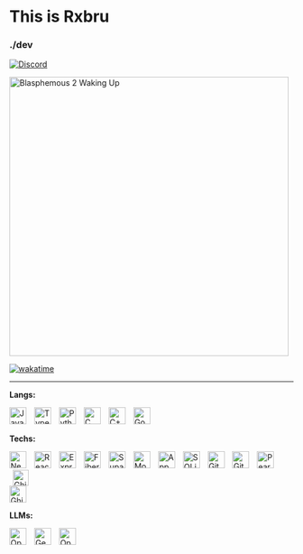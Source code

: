 # This is Rxbru  
### ./dev

[![Discord](https://img.shields.io/badge/Discord-7289DA?style=for-the-badge&logo=discord&logoColor=white)](https://discord.gg/zsJaJKEBTM)

<img src="https://media1.tenor.com/m/y6VAySsx2UYAAAAC/blasphemous-2-waking-up.gif" alt="Blasphemous 2 Waking Up" width="495">

[![wakatime](https://github-readme-stats.vercel.app/api/wakatime?username=rxbru&layout=compact&theme=tokyonight)](https://wakatime.com/)

---

**Langs:**  
<p>
  <img src="https://img.shields.io/badge/JavaScript-F7DF1E?style=flat-square&logo=javascript&logoColor=black" alt="JavaScript" style="margin-right: 10px; height: 30px;" />
  <img src="https://img.shields.io/badge/TypeScript-3178C6?style=flat-square&logo=typescript&logoColor=white" alt="TypeScript" style="margin-right: 10px; height: 30px;" />
  <img src="https://img.shields.io/badge/Python-3776AB?style=flat-square&logo=python&logoColor=white" alt="Python" style="margin-right: 10px; height: 30px;" />
  <img src="https://img.shields.io/badge/C-555555?style=flat-square&logo=c&logoColor=white" alt="C" style="margin-right: 10px; height: 30px;" />
  <img src="https://img.shields.io/badge/C++-00599C?style=flat-square&logo=c%2B%2B&logoColor=white" alt="C++" style="margin-right: 10px; height: 30px;" />
  <img src="https://img.shields.io/badge/Go-00ADD8?style=flat-square&logo=go&logoColor=white" alt="Go" style="margin-right: 10px; height: 30px;" />
</p>

**Techs:**  
<p>
 
  <img src="https://img.shields.io/badge/Next.js-000000?style=flat-square&logo=nextdotjs&logoColor=white" alt="NextJS" style="margin-right: 10px; height: 30px;" />
   <img src="https://img.shields.io/badge/React-61DAFB?style=flat-square&logo=react&logoColor=black" alt="React" style="margin-right: 10px; height: 30px;" />
  <img src="https://img.shields.io/badge/Express-000000?style=flat-square&logo=express&logoColor=white" alt="Express" style="margin-right: 10px; height: 30px;" />
  <img src="https://img.shields.io/badge/Fiber-0090FF?style=flat-square&logo=https%3A%2F%2Fraw.githubusercontent.com%2Fgofiber%2Ffiber%2Fmaster%2Fassets%2Flogo.png&logoColor=white" alt="Fiber" style="margin-right: 10px; height: 30px;" />
  <img src="https://img.shields.io/badge/Supabase-3ECF8E?style=flat-square&logo=supabase&logoColor=white" alt="Supabase" style="margin-right: 10px; height: 30px;" />
  <img src="https://img.shields.io/badge/MongoDB-47A248?style=flat-square&logo=mongodb&logoColor=white" alt="MongoDB" style="margin-right: 10px; height: 30px;" />
  
  <img src="https://img.shields.io/badge/Appwrite-2D9CDB?style=flat-square&logo=appwrite&logoColor=white" alt="Appwrite" style="margin-right: 10px; height: 30px;" />
  <img src="https://img.shields.io/badge/SQLite-003B57?style=flat-square&logo=sqlite&logoColor=white" alt="SQLite" style="margin-right: 10px; height: 30px;" />
  <img src="https://img.shields.io/badge/Git-F05032?style=flat-square&logo=git&logoColor=white" alt="Git" style="margin-right: 10px; height: 30px;" />
  <img src="https://img.shields.io/badge/GitHub-181717?style=flat-square&logo=github&logoColor=white" alt="GitHub" style="margin-right: 10px; height: 30px;" />
  <img src="https://img.shields.io/badge/Pears-P2P-green?style=flat-square" alt="Pears P2P" style="margin-right: 10px; height: 30px;" />
  <span style="display: inline-flex; flex-direction: column; align-items: center; margin-right: 10px;">
    <img src="https://raw.githubusercontent.com/NationalSecurityAgency/ghidra/master/GhidraDocs/images/GHIDRA_1.png" alt="Ghidra Icon" style="height: 28px;" />
    <img src="https://img.shields.io/badge/Ghidra-red?style=flat-square" alt="Ghidra" style="margin-right: 10px; height: 30px;" />
  </span>
  
</p>

**LLMs:**  
<p>
  <img src="https://img.shields.io/badge/OpenAI-GPT-blue?style=flat-square&logo=openai&logoColor=white" alt="OpenAI" style="margin-right: 10px; height: 30px;" />
  <img src="https://img.shields.io/badge/Gemini-LLM-blueviolet?style=flat-square&logo=google&logoColor=white" alt="Gemini" style="margin-right: 10px; height: 30px;" />
  <img src="https://img.shields.io/badge/OpenRouter-LLM-orange?style=flat-square" alt="OpenRouter" style="margin-right: 10px; height: 30px;" />
</p>
